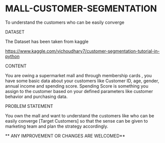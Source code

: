 # MALL-CUSTOMER-SEGMENTATION
To understand the customers who can be easily converge 

DATASET
 
The Dataset has been taken from kaggle

https://www.kaggle.com/vjchoudhary7/customer-segmentation-tutorial-in-python

 CONTENT
 
You are owing a supermarket mall and through membership cards , you have some basic data about your customers like Customer ID, age, gender, annual income and spending score.
Spending Score is something you assign to the customer based on your defined parameters like customer behavior and purchasing data.


PROBLEM STATEMENT

You own the mall and want to understand the customers like who can be easily converge [Target Customers] so that the sense can be given to marketing team and plan the strategy accordingly.


** ANY IMPROVEMENT OR CHANGES ARE WELCOMED**
